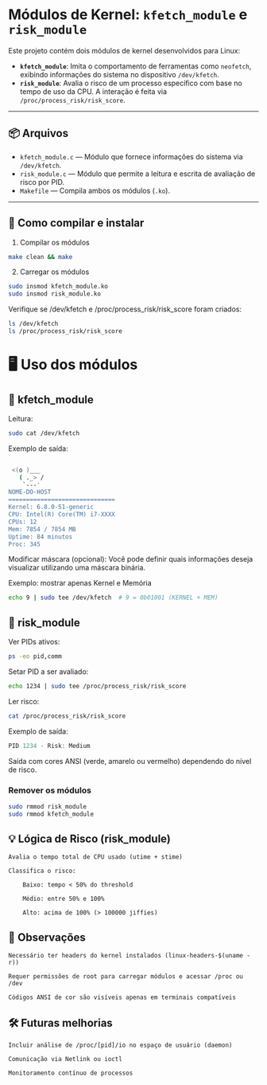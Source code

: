# Módulos de Kernel: `kfetch_module` e `risk_module`

Este projeto contém dois módulos de kernel desenvolvidos para Linux:

- **`kfetch_module`**: Imita o comportamento de ferramentas como `neofetch`, exibindo informações do sistema no dispositivo `/dev/kfetch`.
- **`risk_module`**: Avalia o risco de um processo específico com base no tempo de uso da CPU. A interação é feita via `/proc/process_risk/risk_score`.

---

## 📦 Arquivos

- `kfetch_module.c` — Módulo que fornece informações do sistema via `/dev/kfetch`.
- `risk_module.c` — Módulo que permite a leitura e escrita de avaliação de risco por PID.
- `Makefile` — Compila ambos os módulos (`.ko`).

---

## 🚀 Como compilar e instalar

1. Compilar os módulos

```bash
make clean && make
```
2. Carregar os módulos
```bash
sudo insmod kfetch_module.ko
sudo insmod risk_module.ko
```
Verifique se /dev/kfetch e /proc/process_risk/risk_score foram criados:
```bash
ls /dev/kfetch
ls /proc/process_risk/risk_score
```

# 🖥️ Uso dos módulos

## 📘 kfetch_module

Leitura:
```bash
sudo cat /dev/kfetch
```
Exemplo de saída:
```bash

 <(o )___
   ( ._> /
    `---'
NOME-DO-HOST
==============================
Kernel: 6.8.0-51-generic
CPU: Intel(R) Core(TM) i7-XXXX
CPUs: 12
Mem: 7854 / 7854 MB
Uptime: 84 minutos
Proc: 345
```

Modificar máscara (opcional): Você pode definir quais informações deseja visualizar utilizando uma máscara binária.

Exemplo: mostrar apenas Kernel e Memória
```bash
echo 9 | sudo tee /dev/kfetch  # 9 = 0b01001 (KERNEL + MEM)
```

## 📕 risk_module

Ver PIDs ativos:
```bash
ps -eo pid,comm
```

Setar PID a ser avaliado:
```bash
echo 1234 | sudo tee /proc/process_risk/risk_score
```

Ler risco:
```bash
cat /proc/process_risk/risk_score
```

Exemplo de saída:
```c
PID 1234 - Risk: Medium
```

Saída com cores ANSI (verde, amarelo ou vermelho) dependendo do nível de risco.


### Remover os módulos
```bash
sudo rmmod risk_module
sudo rmmod kfetch_module
```


## 💡 Lógica de Risco (risk_module)

    Avalia o tempo total de CPU usado (utime + stime)

    Classifica o risco:

        Baixo: tempo < 50% do threshold

        Médio: entre 50% e 100%

        Alto: acima de 100% (> 100000 jiffies)

## 📌 Observações

    Necessário ter headers do kernel instalados (linux-headers-$(uname -r))

    Requer permissões de root para carregar módulos e acessar /proc ou /dev

    Códigos ANSI de cor são visíveis apenas em terminais compatíveis

## 🛠️ Futuras melhorias

    Incluir análise de /proc/[pid]/io no espaço de usuário (daemon)

    Comunicação via Netlink ou ioctl

    Monitoramento contínuo de processos
